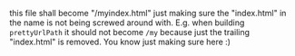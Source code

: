 this file shall become "/myindex.html" just making sure the "index.html" in the name is not being screwed around with.
E.g. when building `prettyUrlPath` it should not become `/my` because just the trailing "index.html" is removed.
You know just making sure here :)